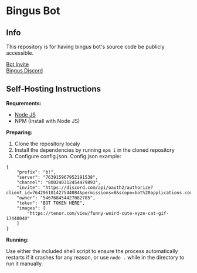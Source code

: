 # Bingus Bot

## Info

This repository is for having bingus bot's source code be publicly accessible.  
  
[Bot Invite](https://discord.com/api/oauth2/authorize?client_id=764296101427544084&permissions=8&scope=bot%20applications.commands)  
[Bingus Discord](https://discord.gg/bingus)

## Self-Hosting Instructions

**Requrements:**
- [Node JS](https://nodejs.dev/)
- NPM (Install with Node JS)

**Preparing:**

1. Clone the repository localy
2. Install the dependencies by running `npm i` in the cloned repository
3. Configure config.json.
Config.json example:
```
{
	"prefix": "b!",
	"server": "763915967952191538",
	"channel": "800240312454479893",
	"invite": "https://discord.com/api/oauth2/authorize?client_id=764296101427544084&permissions=8&scope=bot%20applications.commands",
	"owner": "546768454427082785",
	"token": "BOT TOKEN HERE",
	"images": [
		"https://tenor.com/view/funny-weird-cute-xyze-cat-gif-17440040"
	]
}
```

**Running:**

Use either the included shell script to ensure the process automatically restarts if it crashes for any reason, or use `node .` while in the directory to run it manually.
